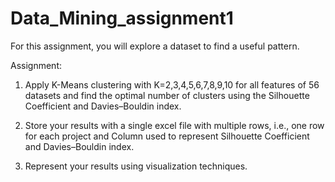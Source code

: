 # Data_Mining_assignment1

For this assignment, you will explore a dataset to find a useful pattern.

Assignment:

1. Apply K-Means clustering with K=2,3,4,5,6,7,8,9,10 for all features of 56 datasets and find the optimal number of clusters using the Silhouette Coefficient and Davies–Bouldin index. 

2. Store your results with a single excel file with multiple rows, i.e., one row for each project and Column used to represent Silhouette Coefficient and Davies–Bouldin index. 

3. Represent your results using visualization techniques. 
